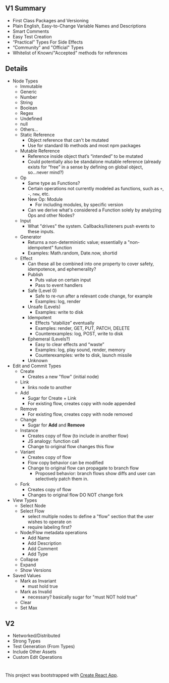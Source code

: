 ## V1 Summary

- First Class Packages and Versioning
- Plain English, Easy-to-Change Variable Names and Descriptions
- Smart Comments
- Easy Test Creation
- “Practical” Types For Side Effects
- “Community” and "Official" Types
- Whitelist of Known/"Accepted" methods for references

## Details

- Node Types
  - Immutable
  - Generic
  - Number
  - String
  - Boolean
  - Regex
  - Undefined
  - null
  - Others...
  - Static Reference
    - Object reference that can't be mutated
    - Use for standard lib methods and most npm packages
  - Mutable Reference
    - Reference inside object that’s “intended” to be mutated
    - Could potentially also be standalone mutable reference (already exists for “free” in a sense by defining on global object, so...never mind?)
  - Op
    - Same type as Functions?
    - Certain operations not currently modeled as functions, such as `+`, `-`, `new`, etc.
    - New Op: Module
      - For including modules, by specific version
    - Can we derive what's considered a Function solely by analyzing Ops and other Nodes?
  - Input
    - What "drives" the system. Callbacks/listeners push events to these inputs.
  - Generator
    - Returns a non-deterministic value; essentially a "non-idempotent" function
    - Examples: Math.random, Date.now, shortid
  - Effect
    - Can these all be combined into one property to cover safety, idempotence, and ephemerality?
    - Publish
      - Puts value on certain input
      - Pass to event handlers
    - Safe (Level 0)
      - Safe to re-run after a relevant code change, for example
      - Examples: log, render
    - Unsafe (Levels)
      - Examples: write to disk
    - Idempotent
      - Effects “stabilize” eventually
      - Examples: render, GET, PUT, PATCH, DELETE
      - Counterexamples: log, POST, write to disk
    - Ephemeral (Levels?)
      - Easy to clear effects and “waste”
      - Examples: log, play sound, render, memory
      - Counterexamples: write to disk, launch missile
    - Unknown
- Edit and Commit Types
  - Create
    - Creates a new "flow" (initial node)
  - Link
    - links node to another
  - Add
    - Sugar for Create + Link
    - For existing flow, creates copy with node appended
  - Remove
    - For existing flow, creates copy with node removed
  - Change
    - Sugar for **Add** and **Remove**
  - Instance
    - Creates copy of flow (to include in another flow)
    - JS analogy: function call
    - Change to original flow changes this flow
  - Variant
    - Creates copy of flow
    - Flow copy behavior can be modified
    - Change to original flow can propagate to branch flow
      - Proposed behavior: branch flows show diffs and user can selectively patch them in.
  - Fork
    - Creates copy of flow
    - Changes to original flow DO NOT change fork
- View Types
  - Select Node
  - Select Flow
    - select multiple nodes to define a "flow" section that the user wishes to operate on
    - require labeling first?
  - Node/Flow metadata operations
    - Add Name
    - Add Description
    - Add Comment
    - Add Type
  - Collapse
  - Expand
  - Show Versions
- Saved Values
  - Mark as Invariant
    - must hold true
  - Mark as Invalid
    - necessary? basically sugar for "must NOT hold true"
  - Clear
  - Set Max

## V2
- Networked/Distributed
- Strong Types
- Test Generation (From Types)
- Include Other Assets
- Custom Edit Operations

#

This project was bootstrapped with [Create React App](https://github.com/facebookincubator/create-react-app).